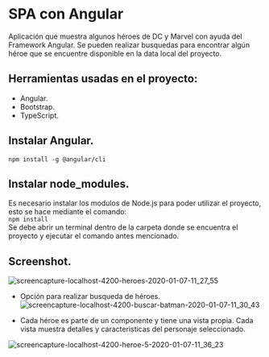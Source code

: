 # SPA con Angular
Aplicación que muestra algunos héroes de DC y Marvel con ayuda del Framework Angular. Se pueden realizar busquedas para encontrar algún héroe que se encuentre disponible en la data local del proyecto.

## Herramientas usadas en el proyecto:  
- Angular.  
- Bootstrap.  
- TypeScript.  

## Instalar Angular.   
`npm install -g @angular/cli`

## Instalar node_modules.  
Es necesario instalar los modulos de Node.js para poder utilizar el proyecto, esto se hace mediante el comando:  
`npm install`  
Se debe abrir un terminal dentro de la carpeta donde se encuentra el proyecto y ejecutar el comando antes mencionado.   

## Screenshot.  
![screencapture-localhost-4200-heroes-2020-01-07-11_27_55](https://user-images.githubusercontent.com/36280877/71915273-02edde00-3141-11ea-8696-ee86601370ae.png)

- Opción para realizar busqueda de héroes.  
![screencapture-localhost-4200-buscar-batman-2020-01-07-11_30_43](https://user-images.githubusercontent.com/36280877/71915366-37619a00-3141-11ea-9172-9b2842d2845a.png)

- Cada héroe es parte de un componente y tiene una vista propia. Cada vista muestra detalles y caracteristicas del personaje seleccionado.

![screencapture-localhost-4200-heroe-5-2020-01-07-11_36_23](https://user-images.githubusercontent.com/36280877/71915791-1b122d00-3142-11ea-9e13-3e702ee7d6d5.png)
